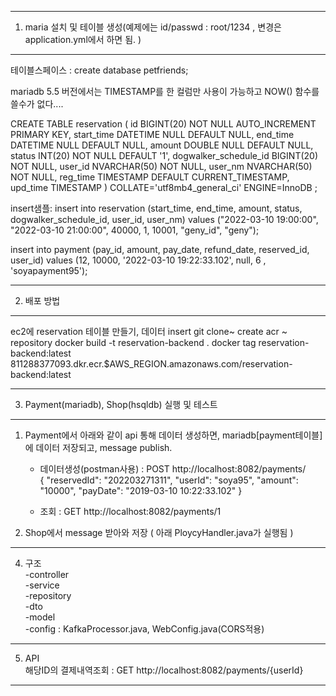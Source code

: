 ---------------------------------------------------
1. maria 설치 및 테이블 생성(예제에는 id/passwd : root/1234 , 변경은 application.yml에서 하면 됨. )
---------------------------------------------------
테이블스페이스 : create database petfriends;

mariadb 5.5 버전에서는 TIMESTAMP를 한 컬럼만 사용이 가능하고 NOW() 함수를 쓸수가 없다.... 

CREATE TABLE reservation (
id BIGINT(20) NOT NULL AUTO_INCREMENT PRIMARY KEY,
start_time DATETIME NULL DEFAULT NULL,
end_time DATETIME NULL DEFAULT NULL,
amount DOUBLE NULL DEFAULT NULL,
status INT(20) NOT NULL DEFAULT '1',
dogwalker_schedule_id BIGINT(20) NOT NULL,
user_id NVARCHAR(50) NOT NULL,
user_nm NVARCHAR(50) NOT NULL,
reg_time TIMESTAMP DEFAULT CURRENT_TIMESTAMP,
upd_time TIMESTAMP 
) COLLATE='utf8mb4_general_ci' ENGINE=InnoDB ;
 
insert샘플:
insert into reservation (start_time, end_time, amount, status, dogwalker_schedule_id, user_id, user_nm) 
values ("2022-03-10 19:00:00", "2022-03-10 21:00:00", 40000, 1, 10001, "geny_id", "geny");


insert into payment (pay_id, amount, pay_date, refund_date, reserved_id, user_id) values (12, 10000, '2022-03-10 19:22:33.102', null, 6 , 'soyapayment95');


---------------------------------------------------  
2. 배포 방법
---------------------------------------------------  
ec2에 reservation 테이블 만들기, 데이터 insert 
git clone~
create acr ~ repository
docker build -t reservation-backend .
docker tag reservation-backend:latest 811288377093.dkr.ecr.$AWS_REGION.amazonaws.com/reservation-backend:latest

--------------------------------------------------  
3. Payment(mariadb), Shop(hsqldb) 실행 및 테스트  
--------------------------------------------------  
1) Payment에서 아래와 같이 api 통해 데이터 생성하면, mariadb[payment테이블]에 데이터 저장되고, message publish.  
    - 데이터생성(postman사용) : POST http://localhost:8082/payments/   
                              { "reservedId": "202203271311", "userId": "soya95", "amount": "10000", "payDate": "2019-03-10 10:22:33.102" }  

    - 조회 : GET http://localhost:8082/payments/1  

3) Shop에서 message 받아와 저장 ( 아래 PloycyHandler.java가 실행됨 )  

--------------------------------------------------  
4. 구조   
   -controller  
   -service  
   -repository  
   -dto  
   -model  
   -config : KafkaProcessor.java, WebConfig.java(CORS적용)  
--------------------------------------------------  
5. API  
   해당ID의 결제내역조회 : GET http://localhost:8082/payments/{userId}   
--------------------------------------------------  

